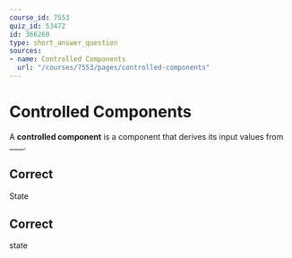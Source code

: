 ```yaml
---
course_id: 7553
quiz_id: 53472
id: 366260
type: short_answer_question
sources:
- name: Controlled Components
  url: "/courses/7553/pages/controlled-components"
---
```


# Controlled Components

A **controlled component** is a component that derives its input values from
\_\_\_\_.

## Correct

State

## Correct

state
